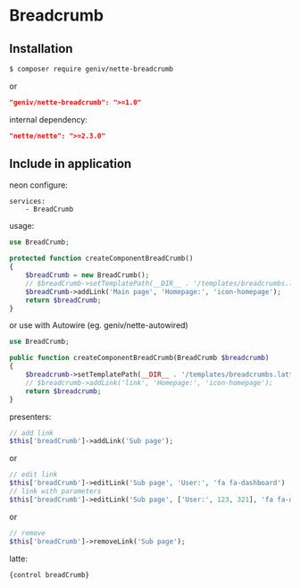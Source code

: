 Breadcrumb
==========

Installation
------------

```sh
$ composer require geniv/nette-breadcrumb
```
or
```json
"geniv/nette-breadcrumb": ">=1.0"
```

internal dependency:
```json
"nette/nette": ">=2.3.0"
```

Include in application
----------------------

neon configure:
```neon
services:
    - BreadCrumb
```

usage:
```php
use BreadCrumb;

protected function createComponentBreadCrumb()
{
    $breadCrumb = new BreadCrumb();
    // $breadCrumb->setTemplatePath(__DIR__ . '/templates/breadcrumbs.latte');
    $breadCrumb->addLink('Main page', 'Homepage:', 'icon-homepage');
    return $breadCrumb;
}
```
or use with Autowire (eg. geniv/nette-autowired)
```php
use BreadCrumb;

public function createComponentBreadCrumb(BreadCrumb $breadcrumb)
{
    $breadcrumb->setTemplatePath(__DIR__ . '/templates/breadcrumbs.latte');
    // $breadcrumb->addLink('link', 'Homepage:', 'icon-homepage');
    return $breadcrumb;
}
```

presenters:
```php
// add link
$this['breadCrumb']->addLink('Sub page');
```
or
```php
// edit link
$this['breadCrumb']->editLink('Sub page', 'User:', 'fa fa-dashboard')
// link with parameters
$this['breadCrumb']->editLink('Sub page', ['User:', 123, 321], 'fa fa-dashboard')
```
or
```php
// remove
$this['breadCrumb']->removeLink('Sub page');
```

latte:
```latte
{control breadCrumb}
```

